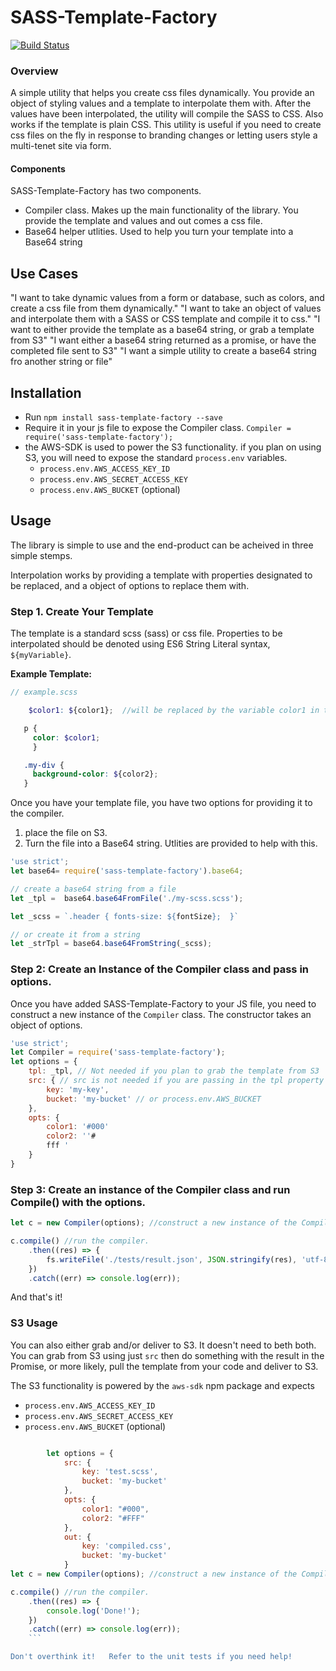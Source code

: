 # SASS-Template-Factory

[![Build Status](https://travis-ci.org/TaylorAckley/sass-template-factory.svg?branch=master)](https://travis-ci.org/TaylorAckley/sass-template-factory)

### Overview

A simple utility that helps you create css files dynamically.    You provide an object of styling values and a template to interpolate them with.   After the values have been interpolated, the utility will compile the SASS to CSS.   Also works if the template is plain CSS.   This utility is useful if you need to create css files on the fly in response to branding changes or letting users style a multi-tenet site via form.

#### Components

SASS-Template-Factory has two components.
- Compiler class.  Makes up the main functionality of the library.    You provide the template and values and out comes a css file.
- Base64 helper utlities.   Used to help you turn your template into a Base64 string

## Use Cases

"I want to take dynamic values from a form or database, such as colors, and create a css file from them dynamically."
"I want to take an object of values and interpolate them with a SASS or CSS template and compile it to css."
"I want to either provide the template as a base64 string, or grab a template from S3"
"I want either a base64 string returned as a promise, or have the completed file sent to S3"
"I want a simple utility to create a base64 string fro another string or file"

## Installation

- Run `npm install sass-template-factory --save`
- Require it in your js file to expose the Compiler class.   `Compiler = require('sass-template-factory');`
- the AWS-SDK is used to power the S3 functionality.   if you plan on using S3, you will need to expose the standard `process.env` variables.
  - `process.env.AWS_ACCESS_KEY_ID`
  - `process.env.AWS_SECRET_ACCESS_KEY`
  - `process.env.AWS_BUCKET` (optional)

## Usage

The library is simple to use and the end-product can be acheived in three simple stemps.

Interpolation works by providing a template with properties designated to be replaced, and a object of options to replace them with.


### Step 1. Create Your Template

The template is a standard scss (sass) or css file.  Properties to be interpolated should be denoted using ES6 String Literal syntax, `${myVariable}`.

**Example Template:**

```scss
// example.scss

    $color1: ${color1};  //will be replaced by the variable color1 in the options property.

   p {
     color: $color1;
     }

   .my-div {
     background-color: ${color2};
   }
```

Once you have your template file, you have two options for providing it to the compiler.

1) place the file on S3.
2) Turn the file into a Base64 string.  Utlities are provided to help with this.

```javascript
'use strict';
let base64= require('sass-template-factory').base64;

// create a base64 string from a file
let _tpl =  base64.base64FromFile('./my-scss.scss');

let _scss = `.header { fonts-size: ${fontSize};  }`

// or create it from a string
let _strTpl = base64.base64FromString(_scss);
```

### Step 2: Create an Instance of the Compiler class and pass in options.

Once you have added SASS-Template-Factory to your JS file, you need to construct a new instance of the `Compiler` class.   The constructor takes an object of options.

```javascript
'use strict';
let Compiler = require('sass-template-factory');
let options = {
    tpl: _tpl, // Not needed if you plan to grab the template from S3
    src: { // src is not needed if you are passing in the tpl property with a base64 string.
        key: 'my-key',
        bucket: 'my-bucket' // or process.env.AWS_BUCKET
    },
    opts: {
        color1: '#000'
        color2: ''#
        fff '
    }
}
```

### Step 3: Create an instance of the Compiler class and run Compile() with the options.

```javascript
let c = new Compiler(options); //construct a new instance of the Compiler

c.compile() //run the compiler.
    .then((res) => {
        fs.writeFile('./tests/result.json', JSON.stringify(res), 'utf-8');
    })
    .catch((err) => console.log(err));
```

And that's it!


### S3 Usage

You can also either grab and/or deliver to S3.  It doesn't need to beth both.  You can grab from S3 using just `src` then do something with the result in the Promise, or more likely, pull the template from your code and deliver to S3.

The S3 functionality is powered by the `aws-sdk` npm package and expects

  - `process.env.AWS_ACCESS_KEY_ID`
  - `process.env.AWS_SECRET_ACCESS_KEY`
  - `process.env.AWS_BUCKET` (optional)

```javascript

        let options = {
            src: {
                key: 'test.scss',
                bucket: 'my-bucket'
            },
            opts: {
                color1: "#000",
                color2: "#FFF"
            },
            out: {
                key: 'compiled.css',
                bucket: 'my-bucket'
            }
let c = new Compiler(options); //construct a new instance of the Compiler

c.compile() //run the compiler.
    .then((res) => {
        console.log('Done!');
    })
    .catch((err) => console.log(err));
    ```

Don't overthink it!   Refer to the unit tests if you need help!